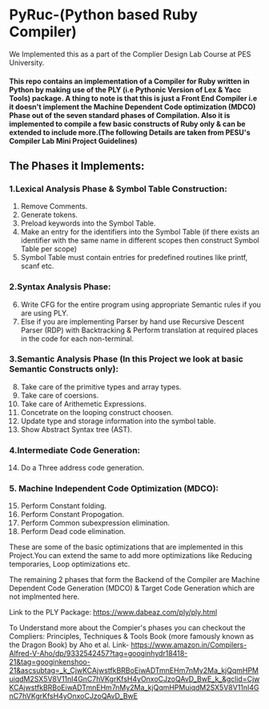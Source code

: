 # PyRuc-(Python based Ruby Compiler)

We Implemented this as a part of the Complier Design Lab Course at PES University.

#### This repo contains an implementation of a Compiler for Ruby written in Python by making use of the PLY (i.e Pythonic Version of Lex & Yacc Tools) package. A thing to note is that this is just a Front End Compiler i.e it doesn't implement the Machine Dependent Code optimization (MDCO) Phase out of the seven standard phases of Compilation. Also it is implemented to compile a few basic constructs of Ruby only & can be extended to include more.(The following Details are taken from PESU's Compiler Lab Mini Project Guidelines)

## The Phases it Implements:

### 1.Lexical Analysis Phase & Symbol Table Construction:

1.  Remove Comments.
2.  Generate tokens.
3.  Preload keywords into the Symbol Table.
4.  Make an entry for the identifiers into the Symbol Table (if there exists an identifier with the same name in different scopes then construct Symbol Table per scope)
5.  Symbol Table must contain entries for predefined routines like printf, scanf etc.

### 2.Syntax Analysis Phase:

6.  Write CFG for the entire program using appropriate Semantic rules if you are using PLY.
7.  Else if you are implementing Parser by hand use Recursive Descent Parser (RDP) with Backtracking & Perform translation at required places in the code for each non-terminal.

### 3.Semantic Analysis Phase (In this Project we look at basic Semantic Constructs only):

8.  Take care of the primitive types and array types.
9.  Take care of coersions.
10. Take care of Arithemetic Expressions.
11. Concetrate on the looping construct choosen.
12. Update type and storage information into the symbol table.
13. Show Abstract Syntax tree (AST).

### 4.Intermediate Code Generation:

14. Do a Three address code generation.

### 5. Machine Independent Code Optimization (MDCO):

15. Perform Constant folding.
16. Perform Constant Propogation.
17. Perform Common subexpression elimination.
18. Perform Dead code elimination.

These are some of the basic optimizations that are implemented in this Project.You can extend the same to add more optimizations like Reducing temporaries, Loop optimizations etc.


The remaining 2 phases that form the Backend of the Compiler are Machine Dependent Code Generation (MDCO) & Target Code Generation which are not implmented here.

Link to the PLY Package: https://www.dabeaz.com/ply/ply.html

To Understand more about the Compier's phases you can checkout the Compliers: Principles, Techniques & Tools Book (more famously known as the Dragon Book) by Aho et al.
Link- https://www.amazon.in/Compilers-Alfred-V-Aho/dp/9332542457?tag=googinhydr18418-21&tag=googinkenshoo-21&ascsubtag=_k_CjwKCAjwstfkBRBoEiwADTmnEHm7nMy2Ma_kjQqmHPMuiqdM2SX5V8V11nI4GnC7hVKgrKfsH4yOnxoCJzoQAvD_BwE_k_&gclid=CjwKCAjwstfkBRBoEiwADTmnEHm7nMy2Ma_kjQqmHPMuiqdM2SX5V8V11nI4GnC7hVKgrKfsH4yOnxoCJzoQAvD_BwE 
 
